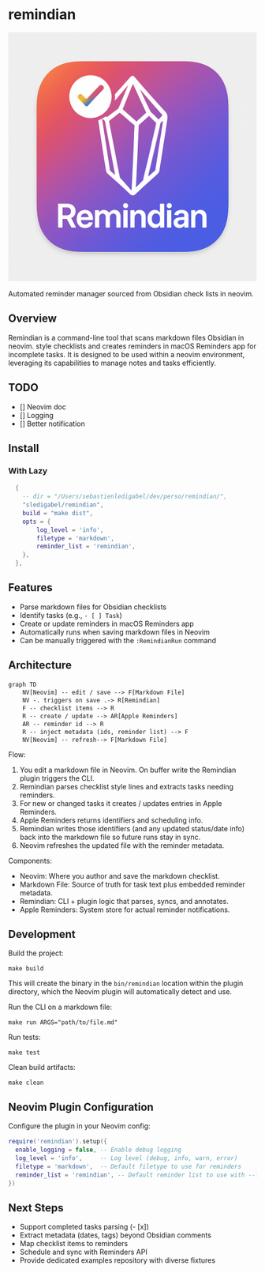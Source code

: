 # remindian

![remindian](./img/remindian.png)

Automated reminder manager sourced from Obsidian check lists in neovim.

## Overview

Remindian is a command-line tool that scans markdown files Obsidian in neovim. style checklists and creates reminders in macOS Reminders app for incomplete tasks. It is designed to be used within a neovim environment, leveraging its capabilities to manage notes and tasks efficiently.

## TODO

* [] Neovim doc
* [] Logging
* [] Better notification

## Install

### With Lazy

```lua
  {
    -- dir = "/Users/sebastienledigabel/dev/perso/remindian/",
    "sledigabel/remindian",
    build = "make dist",
    opts = {
        log_level = 'info',
        filetype = 'markdown',
        reminder_list = 'remindian',
    },
  },
```

## Features

* Parse markdown files for Obsidian checklists
* Identify tasks (e.g., `- [ ] Task`)
* Create or update reminders in macOS Reminders app
* Automatically runs when saving markdown files in Neovim
* Can be manually triggered with the `:RemindianRun` command

## Architecture

```mermaid
graph TD
    NV[Neovim] -- edit / save --> F[Markdown File]
    NV -. triggers on save .-> R[Remindian]
    F -- checklist items --> R
    R -- create / update --> AR[Apple Reminders]
    AR -- reminder id --> R
    R -- inject metadata (ids, reminder list) --> F
    NV[Neovim] -- refresh--> F[Markdown File]
```

Flow:

1. You edit a markdown file in Neovim. On buffer write the Remindian plugin triggers the CLI.
2. Remindian parses checklist style lines and extracts tasks needing reminders.
3. For new or changed tasks it creates / updates entries in Apple Reminders.
4. Apple Reminders returns identifiers and scheduling info.
5. Remindian writes those identifiers (and any updated status/date info) back into the markdown file so future runs stay in sync.
6. Neovim refreshes the updated file with the reminder metadata.

Components:

* Neovim: Where you author and save the markdown checklist.
* Markdown File: Source of truth for task text plus embedded reminder metadata.
* Remindian: CLI + plugin logic that parses, syncs, and annotates.
* Apple Reminders: System store for actual reminder notifications.

## Development

Build the project:

```
make build
```

This will create the binary in the `bin/remindian` location within the plugin directory, which the Neovim plugin will automatically detect and use.

Run the CLI on a markdown file:

```
make run ARGS="path/to/file.md"
```

Run tests:

```
make test
```

Clean build artifacts:

```
make clean
```

## Neovim Plugin Configuration

Configure the plugin in your Neovim config:

```lua
require('remindian').setup({
  enable_logging = false, -- Enable debug logging
  log_level = 'info',     -- Log level (debug, info, warn, error)
  filetype = 'markdown',  -- Default filetype to use for reminders
  reminder_list = 'remindian', -- Default reminder list to use with --list flag
})
```

## Next Steps

* Support completed tasks parsing (- \[x])
* Extract metadata (dates, tags) beyond Obsidian comments
* Map checklist items to reminders
* Schedule and sync with Reminders API
* Provide dedicated examples repository with diverse fixtures
